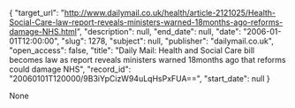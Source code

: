 {
  "target_url": "http://www.dailymail.co.uk/health/article-2121025/Health-Social-Care-law-report-reveals-ministers-warned-18months-ago-reforms-damage-NHS.html", 
  "description": null, 
  "end_date": null, 
  "date": "2006-01-01T12:00:00", 
  "slug": 1278, 
  "subject": null, 
  "publisher": "dailymail.co.uk", 
  "open_access": false, 
  "title": "Daily Mail: Health and Social Care bill becomes law as report reveals ministers warned 18months ago that reforms could damage NHS", 
  "record_id": "20060101T120000/9B3iYpCizW94uLqHsPxFUA==", 
  "start_date": null
}

None